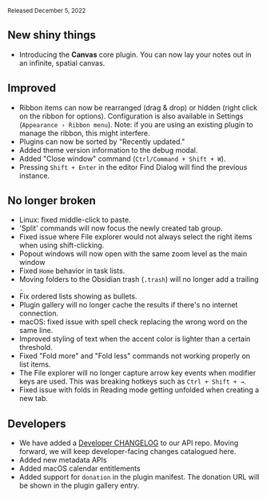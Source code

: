 <small>Released December 5, 2022</small>

## New shiny things

- Introducing the **Canvas** core plugin. You can now lay your notes out in an infinite, spatial canvas.

## Improved

- Ribbon items can now be rearranged (drag & drop) or hidden (right click on the ribbon for options). Configuration is also available in Settings (`Appearance › Ribbon menu`). Note: if you are using an existing plugin to manage the ribbon, this might interfere.
- Plugins can now be sorted by "Recently updated."
- Added theme version information to the debug modal.
- Added "Close window" command (`Ctrl/Command + Shift + W`).
- Pressing `Shift + Enter` in the editor Find Dialog will find the previous instance.

## No longer broken  

- Linux: fixed middle-click to paste.
- 'Split' commands will now focus the newly created tab group.
- Fixed issue where File explorer would not always select the right items when using shift-clicking.
- Popout windows will now open with the same zoom level as the main window
- Fixed `Home` behavior in task lists.
- Moving folders to the Obsidian trash (`.trash`) will no longer add a trailing `.`
- Fix ordered lists showing as bullets.
- Plugin gallery will no longer cache the results if there's no internet connection.
- macOS: fixed issue with spell check replacing the wrong word on the same line.
- Improved styling of text when the accent color is lighter than a certain threshold.
- Fixed "Fold more" and "Fold less" commands not working properly on list items.
- The File explorer will no longer capture arrow key events when modifier keys are used. This was breaking hotkeys such as `Ctrl + Shift + →`.
- Fixed issue with folds in Reading mode getting unfolded when creating a new tab.

## Developers

- We have added a [Developer CHANGELOG](https://github.com/obsidianmd/obsidian-api/blob/master/CHANGELOG.md) to our API repo. Moving forward, we will keep developer-facing changes catalogued here.
- Added new metadata APIs
- Added macOS calendar entitlements
- Added support for `donation` in the plugin manifest. The donation URL will be shown in the plugin gallery entry.

